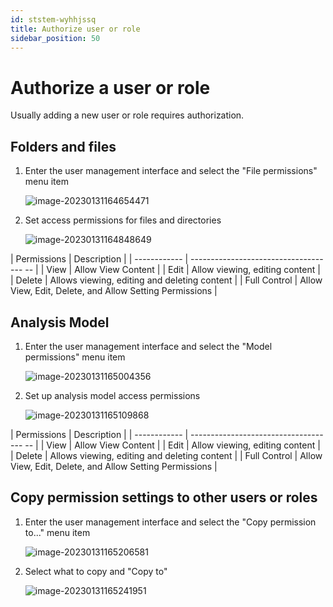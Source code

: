 ```yaml
---
id: ststem-wyhhjssq
title: Authorize user or role
sidebar_position: 50
---
```

# Authorize a user or role

Usually adding a new user or role requires authorization.

## Folders and files

1. Enter the user management interface and select the "File permissions" menu item

   ![image-20230131164654471](../../../../../static/img/en/datafor/system/image-20230131164654471.png)


2. Set access permissions for files and directories

   ![image-20230131164848649](../../../../../static/img/en/datafor/system/image-20230131164848649.png)

| Permissions | Description |
| ------------ | ------------------------------------ -- |
| View | Allow View Content |
| Edit | Allow viewing, editing content |
| Delete | Allows viewing, editing and deleting content |
| Full Control | Allow View, Edit, Delete, and Allow Setting Permissions |




## Analysis Model

1. Enter the user management interface and select the "Model permissions" menu item

   ![image-20230131165004356](../../../../../static/img/en/datafor/system/image-20230131165004356.png)


2. Set up analysis model access permissions

   ![image-20230131165109868](../../../../../static/img/en/datafor/system/image-20230131165109868.png)

| Permissions | Description |
| ------------ | ------------------------------------ -- |
| View | Allow View Content |
| Edit | Allow viewing, editing content |
| Delete | Allows viewing, editing and deleting content |
| Full Control | Allow View, Edit, Delete, and Allow Setting Permissions |


## Copy permission settings to other users or roles

1. Enter the user management interface and select the "Copy permission to..." menu item

   ![image-20230131165206581](../../../../../static/img/en/datafor/system/image-20230131165206581.png)

2. Select what to copy and "Copy to"

   ![image-20230131165241951](../../../../../static/img/en/datafor/system/image-20230131165241951.png)
